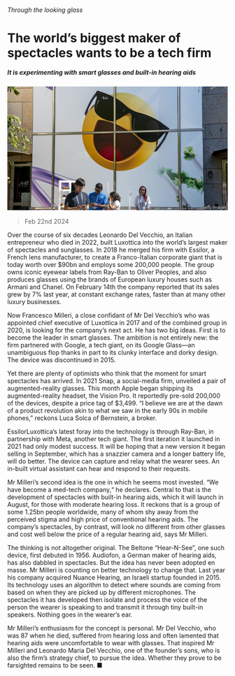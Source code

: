###### Through the looking glass

# The world’s biggest maker of spectacles wants to be a tech firm 

##### It is experimenting with smart glasses and built-in hearing aids 

![image](images/20240224_WBP503.jpg) 

> Feb 22nd 2024 

Over the course of six decades Leonardo Del Vecchio, an Italian entrepreneur who died in 2022, built Luxottica into the world’s largest maker of spectacles and sunglasses. In 2018 he merged his firm with Essilor, a French lens manufacturer, to create a Franco-Italian corporate giant that is today worth over $90bn and employs some 200,000 people. The group owns iconic eyewear labels from Ray-Ban to Oliver Peoples, and also produces glasses using the brands of European luxury houses such as Armani and Chanel. On February 14th the company reported that its sales grew by 7% last year, at constant exchange rates, faster than at many other luxury businesses.

Now Francesco Milleri, a close confidant of Mr Del Vecchio’s who was appointed chief executive of Luxottica in 2017 and of the combined group in 2020, is looking for the company’s next act. He has two big ideas. First is to become the leader in smart glasses. The ambition is not entirely new: the firm partnered with Google, a tech giant, on its Google Glass—an unambiguous flop thanks in part to its clunky interface and dorky design. The device was discontinued in 2015.

Yet there are plenty of optimists who think that the moment for smart spectacles has arrived. In 2021 Snap, a social-media firm, unveiled a pair of augmented-reality glasses. This month Apple began shipping its augmented-reality headset, the Vision Pro. It reportedly pre-sold 200,000 of the devices, despite a price tag of $3,499. “I believe we are at the dawn of a product revolution akin to what we saw in the early 90s in mobile phones,” reckons Luca Solca of Bernstein, a broker.

EssilorLuxottica’s latest foray into the technology is through Ray-Ban, in partnership with Meta, another tech giant. The first iteration it launched in 2021 had only modest success. It will be hoping that a new version it began selling in September, which has a snazzier camera and a longer battery life, will do better. The device can capture and relay what the wearer sees. An in-built virtual assistant can hear and respond to their requests.

Mr Milleri’s second idea is the one in which he seems most invested. “We have become a med-tech company,“ he declares. Central to that is the development of spectacles with built-in hearing aids, which it will launch in August, for those with moderate hearing loss. It reckons that is a group of some 1.25bn people worldwide, many of whom shy away from the perceived stigma and high price of conventional hearing aids. The company’s spectacles, by contrast, will look no different from other glasses and cost well below the price of a regular hearing aid, says Mr Milleri.

The thinking is not altogether original. The Beltone “Hear-N-See”, one such device, first debuted in 1956. Audiofon, a German maker of hearing aids, has also dabbled in spectacles. But the idea has never been adopted en masse. Mr Milleri is counting on better technology to change that. Last year his company acquired Nuance Hearing, an Israeli startup founded in 2015. Its technology uses an algorithm to detect where sounds are coming from based on when they are picked up by different microphones. The spectacles it has developed then isolate and process the voice of the person the wearer is speaking to and transmit it through tiny built-in speakers. Nothing goes in the wearer’s ear.

Mr Milleri’s enthusiasm for the concept is personal. Mr Del Vecchio, who was 87 when he died, suffered from hearing loss and often lamented that hearing aids were uncomfortable to wear with glasses. That inspired Mr Milleri and Leonardo Maria Del Vecchio, one of the founder’s sons, who is also the firm’s strategy chief, to pursue the idea. Whether they prove to be farsighted remains to be seen. ■


